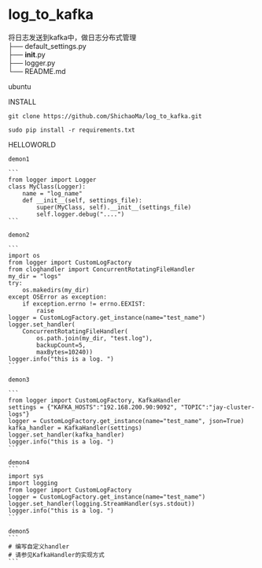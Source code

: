 # log_to_kafka
将日志发送到kafka中，做日志分布式管理<br/>
    ├── default_settings.py<br/>
    ├── __init__.py<br/>
    ├── logger.py<br/>
    └── README.md<br/>

ubuntu

INSTALL

    git clone https://github.com/ShichaoMa/log_to_kafka.git

    sudo pip install -r requirements.txt

HELLOWORLD

    demon1

    ```
    from logger import Logger
    class MyClass(Logger):
        name = "log_name"
        def __init__(self, settings_file):
            super(MyClass, self).__init__(settings_file)
            self.logger.debug("....")
    ```

    demon2

    ```
    import os
    from logger import CustomLogFactory
    from cloghandler import ConcurrentRotatingFileHandler
    my_dir = "logs"
    try:
        os.makedirs(my_dir)
    except OSError as exception:
        if exception.errno != errno.EEXIST:
            raise
    logger = CustomLogFactory.get_instance(name="test_name")
    logger.set_handler(
        ConcurrentRotatingFileHandler(
            os.path.join(my_dir, "test.log"),
            backupCount=5,
            maxBytes=10240))
    logger.info("this is a log. ")
    ```

    demon3

    ```
    from logger import CustomLogFactory, KafkaHandler
    settings = {"KAFKA_HOSTS":"192.168.200.90:9092", "TOPIC":"jay-cluster-logs"}
    logger = CustomLogFactory.get_instance(name="test_name", json=True)
    kafka_handler = KafkaHandler(settings)
    logger.set_handler(kafka_handler)
    logger.info("this is a log. ")
    ```

    demon4
    ```
    import sys
    import logging
    from logger import CustomLogFactory
    logger = CustomLogFactory.get_instance(name="test_name")
    logger.set_handler(logging.StreamHandler(sys.stdout))
    logger.info("this is a log. ")
    ```

    demon5
    ```
    # 编写自定义handler
    # 请参见KafkaHandler的实现方式
    ```
